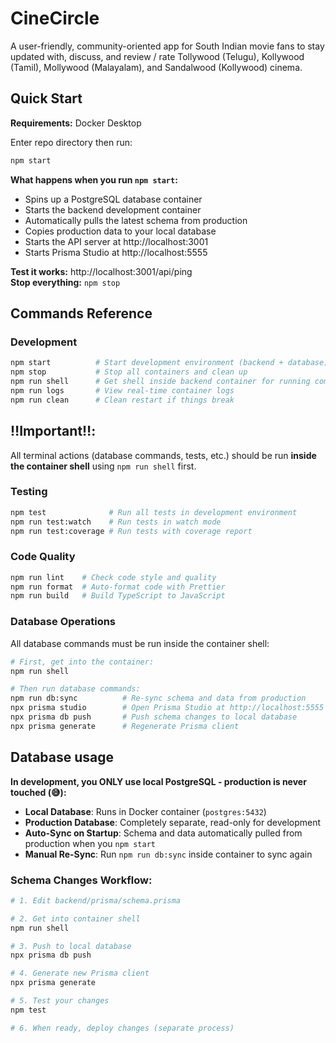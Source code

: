 # CineCircle

A user-friendly, community-oriented app for South Indian movie fans to stay updated with, discuss, and review / rate Tollywood (Telugu), Kollywood (Tamil), Mollywood (Malayalam), and Sandalwood (Kollywood) cinema.

## Quick Start

**Requirements:** Docker Desktop

Enter repo directory then run:

```bash
npm start
```

**What happens when you run `npm start`:**
- Spins up a PostgreSQL database container
- Starts the backend development container
- Automatically pulls the latest schema from production
- Copies production data to your local database
- Starts the API server at http://localhost:3001
- Starts Prisma Studio at http://localhost:5555

**Test it works:** http://localhost:3001/api/ping  
**Stop everything:** `npm stop`

## Commands Reference

### **Development**

```bash
npm start          # Start development environment (backend + database)
npm stop           # Stop all containers and clean up
npm run shell      # Get shell inside backend container for running commands
npm run logs       # View real-time container logs
npm run clean      # Clean restart if things break
```

## **‼️Important‼️:** 
All terminal actions (database commands, tests, etc.) should be run **inside the container shell** using `npm run shell` first.

### **Testing**

```bash
npm test              # Run all tests in development environment
npm run test:watch    # Run tests in watch mode
npm run test:coverage # Run tests with coverage report
```

### **Code Quality**

```bash
npm run lint    # Check code style and quality
npm run format  # Auto-format code with Prettier
npm run build   # Build TypeScript to JavaScript
```

### **Database Operations**

All database commands must be run inside the container shell:

```bash
# First, get into the container:
npm run shell

# Then run database commands:
npm run db:sync          # Re-sync schema and data from production
npx prisma studio        # Open Prisma Studio at http://localhost:5555
npx prisma db push       # Push schema changes to local database
npx prisma generate      # Regenerate Prisma client
```

## Database usage

**In development, you ONLY use local PostgreSQL - production is never touched (😅):**

- **Local Database**: Runs in Docker container (`postgres:5432`)
- **Production Database**: Completely separate, read-only for development
- **Auto-Sync on Startup**: Schema and data automatically pulled from production when you `npm start`
- **Manual Re-Sync**: Run `npm run db:sync` inside container to sync again

### **Schema Changes Workflow:**

```bash
# 1. Edit backend/prisma/schema.prisma

# 2. Get into container shell
npm run shell

# 3. Push to local database
npx prisma db push

# 4. Generate new Prisma client
npx prisma generate

# 5. Test your changes
npm test

# 6. When ready, deploy changes (separate process)
```